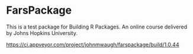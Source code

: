 # FarsPackage
This is a test package for Building R Packages.  An online course delivered by Johns Hopkins University.

https://ci.appveyor.com/project/johnmwaugh/farspackage/build/1.0.44
